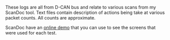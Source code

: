 These logs are all from D-CAN bus and relate to various scans from my ScanDoc tool.
Text files contain description of actions being take at various packet counts. All counts are approximate.

ScanDoc have an [online demo](https://scandoc.online/last/0/32/2/72/3/0) that you can use to see the screens that were used for each test.

